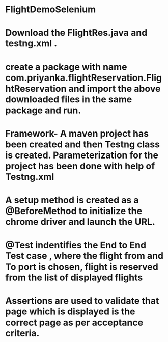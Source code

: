 # FlightDemoSelenium
# Download the FlightRes.java and testng.xml .
# create a package with name com.priyanka.flightReservation.FlightReservation and import the above downloaded files in the same package and run.



# Framework- A maven project has been created and then Testng class is created. Parameterization for the project has been done with help of Testng.xml
# A setup method is created as a @BeforeMethod to initialize the chrome driver and launch the URL.
# @Test indentifies the End to End Test case , where the flight from and To port is chosen, flight is reserved from the list of displayed flights
# Assertions are used to validate that page which is displayed is the correct page as per acceptance criteria.
